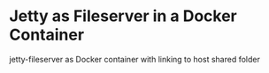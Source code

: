# Jetty as Fileserver in a Docker Container
jetty-fileserver as Docker container with linking to host shared folder
